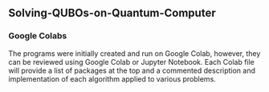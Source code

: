 ## Solving-QUBOs-on-Quantum-Computer

### Google Colabs
The programs were initially created and run on Google Colab, however, they can be reviewed using Google Colab or Jupyter Notebook. Each Colab file will provide a list of packages at the top and a commented description and implementation of each algorithm applied to various problems.
